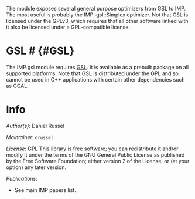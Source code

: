 The module exposes several general purpose optimizers from GSL to IMP. The most useful is probably the IMP::gsl::Simplex optimizer. Not that GSL is licensed under the GPLv3, which requires that all other software linked with it also be licensed under a GPL-compatible license.

# GSL # {#GSL}
The IMP.gsl module requires [GSL](http://www.gnu.org/software/gsl/). It
is available as a prebuilt package on all supported platforms. Note that
GSL is distributed under the GPL and so cannot be used in C++ applications
with certain other dependencies such as CGAL.


# Info

_Author(s)_: Daniel Russel

_Maintainer_: `drussel`

_License_: [GPL](http://www.gnu.org/licenses/old-licenses/gpl-2.1.html)
This library is free software; you can redistribute it and/or
modify it under the terms of the GNU General Public
License as published by the Free Software Foundation; either
version 2 of the License, or (at your option) any later version.

_Publications_:
 - See main IMP papers list.
